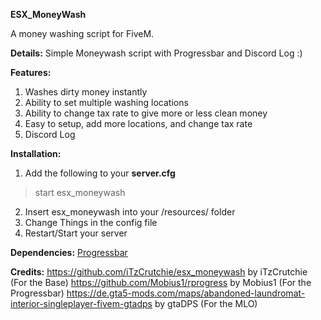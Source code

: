 **ESX_MoneyWash**

A money washing script for FiveM. 

**Details:**
Simple Moneywash script with Progressbar and Discord Log :)

**Features:**

1. Washes dirty money instantly
2. Ability to set multiple washing locations
3. Ability to change tax rate to give more or less clean money
4. Easy to setup, add more locations, and change tax rate
5. Discord Log


**Installation:**

1. Add the following to your **server.cfg**
> start esx_moneywash
2. Insert esx_moneywash into your /resources/ folder
3. Change Things in the config file
4. Restart/Start your server


**Dependencies:**
<a href="https://github.com/Mobius1/rprogress">Progressbar</a>

**Credits:**
https://github.com/iTzCrutchie/esx_moneywash by iTzCrutchie (For the Base)
https://github.com/Mobius1/rprogress by Mobius1 (For the Progressbar)
https://de.gta5-mods.com/maps/abandoned-laundromat-interior-singleplayer-fivem-gtadps by gtaDPS (For the MLO)

